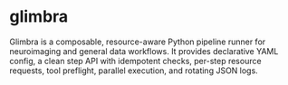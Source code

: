 # glimbra
Glimbra is a composable, resource-aware Python pipeline runner for neuroimaging and general data workflows. It provides declarative YAML config, a clean step API with idempotent checks, per-step resource requests, tool preflight, parallel execution, and rotating JSON logs.
